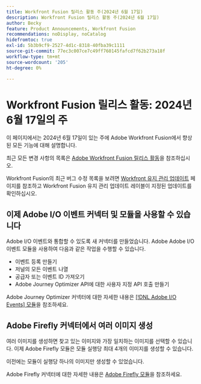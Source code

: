 ```yaml
---
title: Workfront Fusion 릴리스 활동 주(2024년 6월 17일)
description: Workfront Fusion 릴리스 활동 주(2024년 6월 17일)
author: Becky
feature: Product Announcements, Workfront Fusion
recommendations: noDisplay, noCatalog
hidefromtoc: true
exl-id: 5b3b9cf9-2527-4d1c-8318-40fba39c1111
source-git-commit: 77ec3c007ce7c49ff760145fafcd7f62b273a18f
workflow-type: tm+mt
source-wordcount: '205'
ht-degree: 0%

---
```


# Workfront Fusion 릴리스 활동: 2024년 6월 17일의 주

이 페이지에서는 2024년 6월 17일이 있는 주에 Adobe Workfront Fusion에서 향상된 모든 기능에 대해 설명합니다.

최근 모든 변경 사항의 목록은 [Adobe Workfront Fusion 릴리스 활동](/help/workfront-fusion/fusion-product-releases/fusion-release-activity.md)을 참조하십시오.

Workfront Fusion의 최근 버그 수정 목록을 보려면 [Workfront 유지 관리 업데이트](https://experienceleague.adobe.com/docs/workfront-known-issues/releases/current-updates.html) 페이지를 참조하고 Workfront Fusion 유지 관리 업데이트 레이블이 지정된 업데이트를 확인하십시오.

## 이제 Adobe I/O 이벤트 커넥터 및 모듈을 사용할 수 있습니다

Adobe I/O 이벤트와 통합할 수 있도록 새 커넥터를 만들었습니다. Adobe Adobe I/O 이벤트 모듈을 사용하여 다음과 같은 작업을 수행할 수 있습니다.

* 이벤트 등록 만들기
* 저널의 모든 이벤트 나열
* 공급자 또는 이벤트 ID 가져오기
* Adobe Journey Optimizer API에 대한 사용자 지정 API 호출 만들기

Adobe Journey Optimizer 커넥터에 대한 자세한 내용은 [[!DNL Adobe I/O Events] 모듈](/help/workfront-fusion/references/apps-and-modules/adobe-connectors/adobe-io-events-modules.md)을 참조하세요.

## Adobe Firefly 커넥터에서 여러 이미지 생성

여러 이미지를 생성하면 찾고 있는 이미지와 가장 일치하는 이미지를 선택할 수 있습니다. 이제 Adobe Firefly 모듈은 모듈 실행당 최대 4개의 이미지를 생성할 수 있습니다.

이전에는 모듈이 실행당 하나의 이미지만 생성할 수 있었습니다.

Adobe Firefly 커넥터에 대한 자세한 내용은 [Adobe Firefly 모듈](/help/workfront-fusion/references/apps-and-modules/adobe-connectors/adobe-firefly-modules.md)을 참조하세요.
